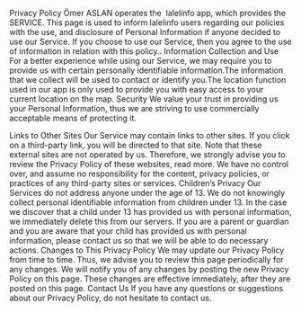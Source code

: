 Privacy Policy
Ömer ASLAN operates the  lalelinfo app, which provides the SERVICE.
This page is used to inform lalelinfo users regarding our policies with the use, and
disclosure of Personal Information if anyone decided to use our Service.
If you choose to use our Service, then you agree to the use of information in relation
with this policy..
Information Collection and Use
For a better experience while using our Service, we may require you to provide us
with certain personally identifiable information.The information that we collect will be
used to contact or identify you.The location function used in our app is only used to
provide you with easy access to your current location on the map.
Security
We value your trust in providing us your Personal Information, thus we are striving to
use commercially acceptable means of protecting it.

Links to Other Sites
Our Service may contain links to other sites. If you click on a third-party link, you will
be directed to that site. Note that these external sites are not operated by us.
Therefore, we strongly advise you to review the Privacy Policy of these
websites, read more. We have no control over, and assume no responsibility for the
content, privacy policies, or practices of any third-party sites or services.
Children’s Privacy
Our Services do not address anyone under the age of 13. We do not knowingly
collect personal identifiable information from children under 13. In the case we
discover that a child under 13 has provided us with personal information, we
immediately delete this from our servers. If you are a parent or guardian and you are
aware that your child has provided us with personal information, please contact us so
that we will be able to do necessary actions.
Changes to This Privacy Policy
We may update our Privacy Policy from time to time. Thus, we advise you to review
this page periodically for any changes. We will notify you of any changes by posting
the new Privacy Policy on this page. These changes are effective immediately, after
they are posted on this page.
Contact Us
If you have any questions or suggestions about our Privacy Policy, do not hesitate to
contact us.
